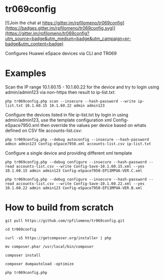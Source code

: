 tr069config
===========

[![Join the chat at https://gitter.im/rpfilomeno/tr069config](https://badges.gitter.im/rpfilomeno/tr069config.svg)](https://gitter.im/rpfilomeno/tr069config?utm_source=badge&utm_medium=badge&utm_campaign=pr-badge&utm_content=badge)

Configures Huawei eSpace devices via CLI and TR069

Examples
========

Scan the IP range 10.1.60.15 - 10.1.60.22 for the device and try to login using admin/admin123 via non-https then result to ip-list.txt:

```
php tr069config.php scan --insecure --hash-password --write ip-list.txt 10.1.60.15 10.1.60.22 admin admin123
```
Configure the devices listed in file ip-list.txt by login in using admin/admin123, use the template configuration xml Config-eSpace7950.xml then override the values per device based on whats defined on CSV file accounts-list.csv:
```
php tr069config.php --debug autoconfig --insecure --hash-password admin admin123 Config-eSpace7950.xml accounts-list.csv ip-list.txt
```
Configure a single device and providing different xml template
```
php tr069config.php --debug configure --insecure --hash-password --read accounts-list.csv --write Config-Save-10.1.60.15.xml --yes 10.1.60.15 admin admin123 Config-eSpace7950-EP11MPUA-VER.C.xml
```
```
php tr069config.php --debug configure --insecure --hash-password --read accounts-list.csv --write Config-Save-10.1.60.22.xml --yes 10.1.60.22 admin admin123 Config-eSpace7950-EP11MPUA-VER.B.xml
```
How to build from scratch
=========================

```
git pull https://github.com/rpfilomeno/tr069config.git
```

```
cd tr069config
```

```
curl -sS https://getcomposer.org/installer | php 
```

```
mv composer.phar /usr/local/bin/composer
```

```
composer install
```
```
composer dumpautoload -optimize
```
```
php tr069config.php
```

